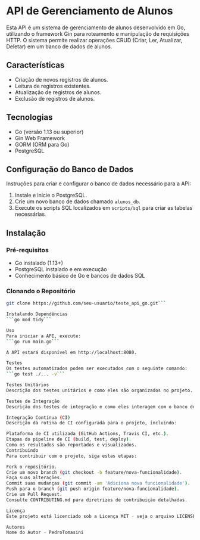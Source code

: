 # API de Gerenciamento de Alunos

Esta API é um sistema de gerenciamento de alunos desenvolvido em Go, utilizando o framework Gin para roteamento e manipulação de requisições HTTP. O sistema permite realizar operações CRUD (Criar, Ler, Atualizar, Deletar) em um banco de dados de alunos.

## Características

- Criação de novos registros de alunos.
- Leitura de registros existentes.
- Atualização de registros de alunos.
- Exclusão de registros de alunos.

## Tecnologias

- Go (versão 1.13 ou superior)
- Gin Web Framework
- GORM (ORM para Go)
- PostgreSQL

## Configuração do Banco de Dados

Instruções para criar e configurar o banco de dados necessário para a API:

1. Instale e inicie o PostgreSQL.
2. Crie um novo banco de dados chamado `alunos_db`.
3. Execute os scripts SQL localizados em `scripts/sql` para criar as tabelas necessárias.

## Instalação

### Pré-requisitos

- Go instalado (1.13+)
- PostgreSQL instalado e em execução
- Conhecimento básico de Go e bancos de dados SQL

### Clonando o Repositório

```bash
git clone https://github.com/seu-usuario/teste_api_go.git```

Instalando Dependências
```go mod tidy```

Uso
Para iniciar a API, execute:
```go run main.go```

A API estará disponível em http://localhost:8080.

Testes
Os testes automatizados podem ser executados com o seguinte comando:
```go test ./... -v```

Testes Unitários
Descrição dos testes unitários e como eles são organizados no projeto.

Testes de Integração
Descrição dos testes de integração e como eles interagem com o banco de dados.

Integração Contínua (CI)
Descrição da rotina de CI configurada para o projeto, incluindo:

Plataforma de CI utilizada (GitHub Actions, Travis CI, etc.).
Etapas do pipeline de CI (build, test, deploy).
Como os resultados são reportados e visualizados.
Contribuindo
Para contribuir com o projeto, siga estas etapas:

Fork o repositório.
Crie um novo branch (git checkout -b feature/nova-funcionalidade).
Faça suas alterações.
Commit suas mudanças (git commit -am 'Adiciona nova funcionalidade').
Push para o branch (git push origin feature/nova-funcionalidade).
Crie um Pull Request.
Consulte CONTRIBUTING.md para diretrizes de contribuição detalhadas.

Licença
Este projeto está licenciado sob a Licença MIT - veja o arquivo LICENSE para detalhes.

Autores
Nome do Autor - PedroTomasini

